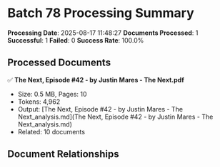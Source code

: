 # Batch 78 Processing Summary

**Processing Date**: 2025-08-17 11:48:27
**Documents Processed**: 1
**Successful**: 1
**Failed**: 0
**Success Rate**: 100.0%

## Processed Documents

✅ **The Next, Episode #42 - by Justin Mares - The Next.pdf**
   - Size: 0.5 MB, Pages: 10
   - Tokens: 4,962
   - Output: [The Next, Episode #42 - by Justin Mares - The Next_analysis.md](The Next, Episode #42 - by Justin Mares - The Next_analysis.md)
   - Related: 10 documents

## Document Relationships
